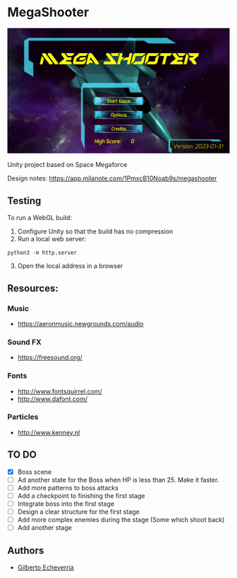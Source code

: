 # MegaShooter

![Title Screen](title_screen.png)

Unity project based on Space Megaforce

Design notes:
https://app.milanote.com/1PmxcB10Noab9s/megashooter

## Testing
To run a WebGL build:
1. Configure Unity so that the build has no compression
2. Run a local web server:
```
python3 -m http.server
```
3. Open the local address in a browser

## Resources:

### Music
- https://aeronmusic.newgrounds.com/audio

### Sound FX
- https://freesound.org/

### Fonts
- http://www.fontsquirrel.com/
- http://www.dafont.com/

### Particles
- http://www.kenney.nl

## TO DO

- [x] Boss scene
- [ ] Ad another state for the Boss when HP is less than 25. Make it faster.
- [ ] Add more patterns to boss attacks
- [ ] Add a checkpoint to finishing the first stage
- [ ] Integrate boss into the first stage
- [ ] Design a clear structure for the first stage
- [ ] Add more complex enemies during the stage (Some which shoot back)
- [ ] Add another stage

## Authors
- [Gilberto Echeverria](https://github.com/gilecheverria)
